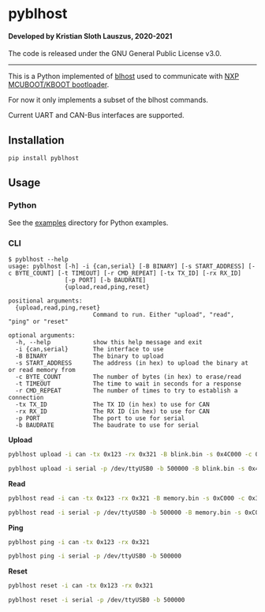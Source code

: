 # pyblhost

#### Developed by Kristian Sloth Lauszus, 2020-2021

The code is released under the GNU General Public License v3.0.
_________

This is a Python implemented of [blhost](https://github.com/Lauszus/blhost) used to communicate with [NXP MCUBOOT/KBOOT bootloader](https://www.nxp.com/design/software/development-software/mcuxpresso-software-and-tools-/mcuboot-mcu-bootloader-for-nxp-microcontrollers:MCUBOOT).

For now it only implements a subset of the blhost commands.

Current UART and CAN-Bus interfaces are supported.

## Installation

```bash
pip install pyblhost
```

## Usage

### Python

See the [examples](examples) directory for Python examples.

### CLI

```
$ pyblhost --help
usage: pyblhost [-h] -i {can,serial} [-B BINARY] [-s START_ADDRESS] [-c BYTE_COUNT] [-t TIMEOUT] [-r CMD_REPEAT] [-tx TX_ID] [-rx RX_ID]
                [-p PORT] [-b BAUDRATE]
                {upload,read,ping,reset}

positional arguments:
  {upload,read,ping,reset}
                        Command to run. Either "upload", "read", "ping" or "reset"

optional arguments:
  -h, --help            show this help message and exit
  -i {can,serial}       The interface to use
  -B BINARY             The binary to upload
  -s START_ADDRESS      The address (in hex) to upload the binary at or read memory from
  -c BYTE_COUNT         The number of bytes (in hex) to erase/read
  -t TIMEOUT            The time to wait in seconds for a response
  -r CMD_REPEAT         The number of times to try to establish a connection
  -tx TX_ID             The TX ID (in hex) to use for CAN
  -rx RX_ID             The RX ID (in hex) to use for CAN
  -p PORT               The port to use for serial
  -b BAUDRATE           The baudrate to use for serial
```

__Upload__

```bash
pyblhost upload -i can -tx 0x123 -rx 0x321 -B blink.bin -s 0x4C000 -c 0x34000
```

```bash
pyblhost upload -i serial -p /dev/ttyUSB0 -b 500000 -B blink.bin -s 0x4C000 -c 0x34000
```

__Read__

```bash
pyblhost read -i can -tx 0x123 -rx 0x321 -B memory.bin -s 0xC000 -c 0x34000
```

```bash
pyblhost read -i serial -p /dev/ttyUSB0 -b 500000 -B memory.bin -s 0xC000 -c 0x34000
```

__Ping__

```bash
pyblhost ping -i can -tx 0x123 -rx 0x321
```

```bash
pyblhost ping -i serial -p /dev/ttyUSB0 -b 500000
```

__Reset__

```bash
pyblhost reset -i can -tx 0x123 -rx 0x321
```

```bash
pyblhost reset -i serial -p /dev/ttyUSB0 -b 500000
```
